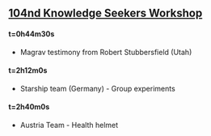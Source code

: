 
## [104nd Knowledge Seekers Workshop](https://www.youtube.com/watch?v=pMaskdZb0io)


#### t=0h44m30s
* Magrav testimony from Robert Stubbersfield (Utah)


#### t=2h12m0s
* Starship team (Germany) - Group experiments


#### t=2h40m0s
* Austria Team - Health helmet

